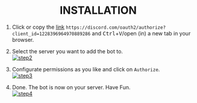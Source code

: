 <h1 align="center">
INSTALLATION
</h1>

1. Click or copy the [link](https://discord.com/oauth2/authorize?client_id=1228396964970889286) ``https://discord.com/oauth2/authorize?client_id=1228396964970889286`` and <kbd>Ctrl</kbd>+<kbd>V</kbd>/open (in) a new tab in your browser.

2. Select the server you want to add the bot to.\
[![step2](../images/step2.png)](./)

3. Configurate permissions as you like and click on ``Authorize``.\
[![step3](../images/step3.png)](./)

4. Done. The bot is now on your server. Have Fun.\
[![step4](../images/step4.png)](./)
